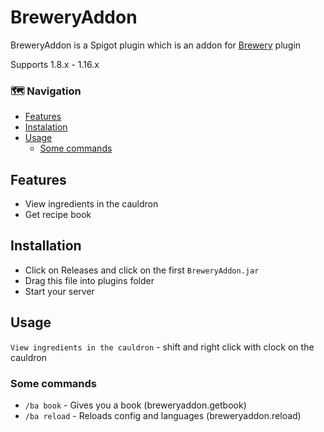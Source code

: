 # BreweryAddon
BreweryAddon is a Spigot plugin which is an addon for [Brewery](https://dev.bukkit.org/projects/brewery) plugin

Supports 1.8.x - 1.16.x

### :world_map: Navigation
- [Features](https://github.com/EpicPlayerA10/BreweryAddon#features)
- [Instalation](https://github.com/EpicPlayerA10/BreweryAddon#installation)
- [Usage](https://github.com/EpicPlayerA10/BreweryAddon#usage)
  - [Some commands](https://github.com/EpicPlayerA10/BreweryAddon#some-commands)

## Features
- View ingredients in the cauldron
- Get recipe book

## Installation
- Click on Releases and click on the first `BreweryAddon.jar`
- Drag this file into plugins folder
- Start your server

## Usage

`View ingredients in the cauldron` - shift and right click with clock on the cauldron

### Some commands

- `/ba book` - Gives you a book (breweryaddon.getbook)
- `/ba reload` - Reloads config and languages (breweryaddon.reload)
